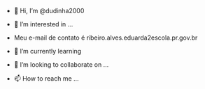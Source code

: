 - 👋 Hi, I’m @dudinha2000
- 👀 I’m interested in ...
- Meu e-mail de contato  é ribeiro.alves.eduarda2escola.pr.gov.br
- 🌱 I’m currently learning 

- 💞️ I’m looking to collaborate on ...
- 📫 How to reach me ...

<!---
dudinha2000/dudinha2000 is a ✨ special ✨ repository because its `README.md` (this file) appears on your GitHub profile.
You can click the Preview link to take a look at your changes.
--->
